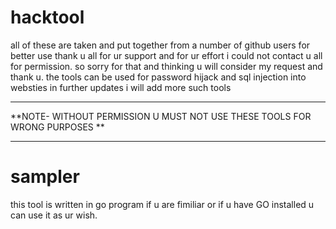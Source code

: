 # hacktool
all of these are taken and put together from a number of github users for better use thank u all for ur support and for ur effort i could not contact u all for permission.
so sorry for that and thinking u will consider my request and thank u.
the tools can be used for password hijack and sql injection into websties in further updates i will add more such tools
***************************************************************************************************************
**NOTE- WITHOUT PERMISSION U MUST NOT USE THESE TOOLS FOR WRONG PURPOSES                                     **
***************************************************************************************************************

# sampler 
this tool is written in go program if u are fimiliar or if u have GO installed u can use it as ur wish.

# 
